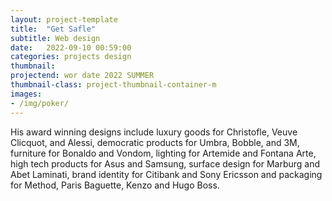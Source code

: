 ```yaml
---
layout: project-template
title:  "Get Safle"
subtitle: Web design
date:   2022-09-10 00:59:00
categories: projects design
thumbnail:
projectend: wor date 2022 SUMMER
thumbnail-class: project-thumbnail-container-m
images:
- /img/poker/
---
```


His award winning designs include luxury goods for Christofle, Veuve Clicquot, and Alessi, democratic products for Umbra, Bobble, and 3M, furniture for Bonaldo and Vondom, lighting for Artemide and Fontana Arte, high tech products for Asus and Samsung, surface design for Marburg and Abet Laminati, brand identity for Citibank and Sony Ericsson and packaging for Method, Paris Baguette, Kenzo and Hugo Boss.

